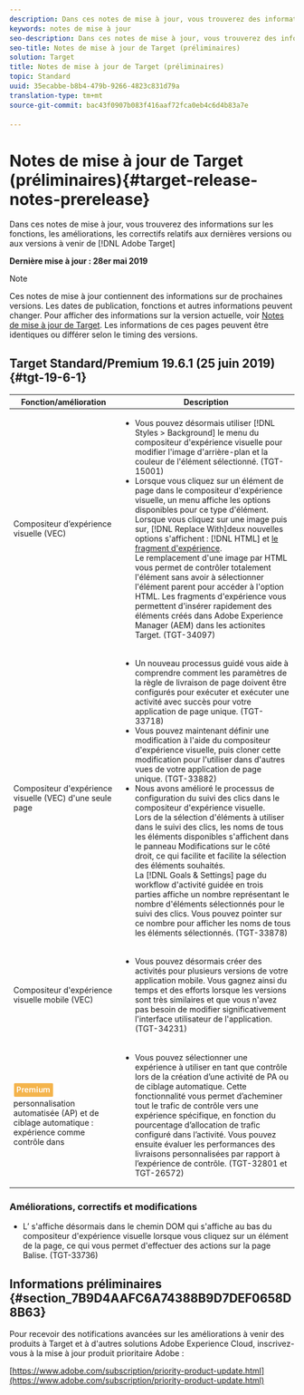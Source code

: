 ```yaml
---
description: Dans ces notes de mise à jour, vous trouverez des informations sur les fonctions, les améliorations, les correctifs et les problèmes connus relatifs aux dernières versions ou aux versions à venir de Target.
keywords: notes de mise à jour
seo-description: Dans ces notes de mise à jour, vous trouverez des informations sur les fonctions, les améliorations, les correctifs et les problèmes connus relatifs aux dernières versions ou aux versions à venir d’Adobe Target
seo-title: Notes de mise à jour de Target (préliminaires)
solution: Target
title: Notes de mise à jour de Target (préliminaires)
topic: Standard
uuid: 35ecabbe-b8b4-479b-9266-4823c831d79a
translation-type: tm+mt
source-git-commit: bac43f0907b083f416aaf72fca0eb4c6d4b83a7e

---
```



# Notes de mise à jour de Target (préliminaires){#target-release-notes-prerelease}

Dans ces notes de mise à jour, vous trouverez des informations sur les fonctions, les améliorations, les correctifs relatifs aux dernières versions ou aux versions à venir de [!DNL Adobe Target]

**Dernière mise à jour : 28er mai 2019**

>[!NOTE]
>
>Ces notes de mise à jour contiennent des informations sur de prochaines versions. Les dates de publication, fonctions et autres informations peuvent changer. Pour afficher des informations sur la version actuelle, voir [Notes de mise à jour de Target](release-notes.md). Les informations de ces pages peuvent être identiques ou différer selon le timing des versions.

## Target Standard/Premium 19.6.1 (25 juin 2019) {#tgt-19-6-1}

| Fonction/amélioration | Description |
| --- | --- |
| Compositeur d’expérience visuelle (VEC) | <ul><li>Vous pouvez désormais utiliser [!DNL Styles > Background] le menu du compositeur d&#39;expérience visuelle pour modifier l&#39;image d&#39;arrière-plan et la couleur de l&#39;élément sélectionné. (TGT-15001)</li><li>Lorsque vous cliquez sur un élément de page dans le compositeur d&#39;expérience visuelle, un menu affiche les options disponibles pour ce type d&#39;élément. Lorsque vous cliquez sur une image puis sur, [!DNL Replace With]deux nouvelles options s&#39;affichent : [!DNL HTML] et [le fragment d&#39;expérience](/help/c-experiences/c-manage-content/aem-experience-fragments.md).<br> Le remplacement d&#39;une image par HTML vous permet de contrôler totalement l&#39;élément sans avoir à sélectionner l&#39;élément parent pour accéder à l&#39;option HTML. Les fragments d&#39;expérience vous permettent d&#39;insérer rapidement des éléments créés dans Adobe Experience Manager (AEM) dans les actionites Target. (TGT-34097)</li></ul> |
| Compositeur d&#39;expérience visuelle (VEC) d&#39;une seule page | <ul><li>Un nouveau processus guidé vous aide à comprendre comment les paramètres de la règle de livraison de page doivent être configurés pour exécuter et exécuter une activité avec succès pour votre application de page unique. (TGT-33718)</li><li>Vous pouvez maintenant définir une modification à l&#39;aide du compositeur d&#39;expérience visuelle, puis cloner cette modification pour l&#39;utiliser dans d&#39;autres vues de votre application de page unique. (TGT-33882)</li><li>Nous avons amélioré le processus de configuration du suivi des clics dans le compositeur d&#39;expérience visuelle.<br>Lors de la sélection d&#39;éléments à utiliser dans le suivi des clics, les noms de tous les éléments disponibles s&#39;affichent dans le panneau Modifications sur le côté droit, ce qui facilite et facilite la sélection des éléments souhaités.<br>La [!DNL Goals & Settings] page du workflow d&#39;activité guidée en trois parties affiche un nombre représentant le nombre d&#39;éléments sélectionnés pour le suivi des clics. Vous pouvez pointer sur ce nombre pour afficher les noms de tous les éléments sélectionnés. (TGT-33878) </li></ul> |
| Compositeur d&#39;expérience visuelle mobile (VEC) | <ul><li>Vous pouvez désormais créer des activités pour plusieurs versions de votre application mobile. Vous gagnez ainsi du temps et des efforts lorsque les versions sont très similaires et que vous n&#39;avez pas besoin de modifier significativement l&#39;interface utilisateur de l&#39;application. (TGT-34231)</li></ul> |
| ![Principales activités de](/help/assets/premium.png)<br>personnalisation automatisée (AP) et de ciblage automatique : expérience comme contrôle dans | <ul><li>Vous pouvez sélectionner une expérience à utiliser en tant que contrôle lors de la création d’une activité de PA ou de ciblage automatique. Cette fonctionnalité vous permet d’acheminer tout le trafic de contrôle vers une expérience spécifique, en fonction du pourcentage d’allocation de trafic configuré dans l’activité. Vous pouvez ensuite évaluer les performances des livraisons personnalisées par rapport à l’expérience de contrôle. (TGT-32801 et TGT-26572)</li></ul> |

### Améliorations, correctifs et modifications

* L’ <BODY> s&#39;affiche désormais dans le chemin DOM qui s&#39;affiche au bas du compositeur d&#39;expérience visuelle lorsque vous cliquez sur un élément de la page, ce qui vous permet d&#39;effectuer des actions sur la page <BODY> Balise. (TGT-33736)

## Informations préliminaires {#section_7B9D4AAFC6A74388B9D7DEF0658D8B63}

Pour recevoir des notifications avancées sur les améliorations à venir des produits à Target et à d&#39;autres solutions Adobe Experience Cloud, inscrivez-vous à la mise à jour produit prioritaire Adobe :

[https://www.adobe.com/subscription/priority-product-update.html](https://www.adobe.com/subscription/priority-product-update.html)
